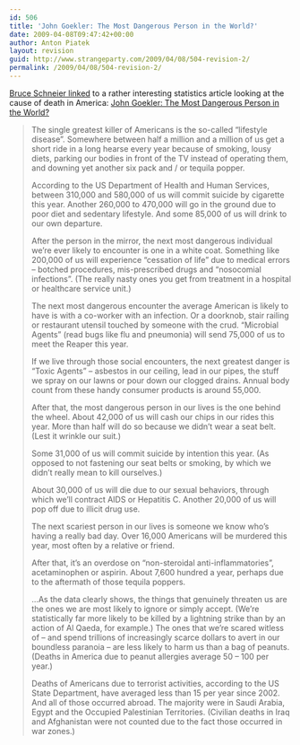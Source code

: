 ```yaml
---
id: 506
title: 'John Goekler: The Most Dangerous Person in the World?'
date: 2009-04-08T09:47:42+00:00
author: Anton Piatek
layout: revision
guid: http://www.strangeparty.com/2009/04/08/504-revision-2/
permalink: /2009/04/08/504-revision-2/
---
```

[Bruce Schneier linked](http://www.schneier.com/blog/archives/2009/04/what_to_fear.html) to a rather interesting statistics article looking at the cause of death in America: [John Goekler: The Most Dangerous Person in the World?](http://www.counterpunch.org/goekler03242009.html)

> The single greatest killer of Americans is the so-called “lifestyle disease”. Somewhere between half a million and a million of us get a short ride in a long hearse every year because of smoking, lousy diets, parking our bodies in front of the TV instead of operating them, and downing yet another six pack and / or tequila popper.
> 
> According to the US Department of Health and Human Services, between 310,000 and 580,000 of us will commit suicide by cigarette this year. Another 260,000 to 470,000 will go in the ground due to poor diet and sedentary lifestyle. And some 85,000 of us will drink to our own departure.
> 
> After the person in the mirror, the next most dangerous individual we’re ever likely to encounter is one in a white coat. Something like 200,000 of us will experience “cessation of life” due to medical errors – botched procedures, mis-prescribed drugs and “nosocomial infections”. (The really nasty ones you get from treatment in a hospital or healthcare service unit.)
> 
> The next most dangerous encounter the average American is likely to have is with a co-worker with an infection. Or a doorknob, stair railing or restaurant utensil touched by someone with the crud. “Microbial Agents” (read bugs like flu and pneumonia) will send 75,000 of us to meet the Reaper this year.
> 
> If we live through those social encounters, the next greatest danger is “Toxic Agents” – asbestos in our ceiling, lead in our pipes, the stuff we spray on our lawns or pour down our clogged drains. Annual body count from these handy consumer products is around 55,000.
> 
> After that, the most dangerous person in our lives is the one behind the wheel. About 42,000 of us will cash our chips in our rides this year. More than half will do so because we didn’t wear a seat belt. (Lest it wrinkle our suit.)
> 
> Some 31,000 of us will commit suicide by intention this year. (As opposed to not fastening our seat belts or smoking, by which we didn’t really mean to kill ourselves.)
> 
> About 30,000 of us will die due to our sexual behaviors, through which we’ll contract AIDS or Hepatitis C. Another 20,000 of us will pop off due to illicit drug use.
> 
> The next scariest person in our lives is someone we know who’s having a really bad day. Over 16,000 Americans will be murdered this year, most often by a relative or friend.
> 
> After that, it’s an overdose on “non-steroidal anti-inflammatories”, acetaminophen or aspirin. About 7,600 hundred a year, perhaps due to the aftermath of those tequila poppers.
> 
> &#8230;As the data clearly shows, the things that genuinely threaten us are the ones we are most likely to ignore or simply accept. (We’re statistically far more likely to be killed by a lightning strike than by an action of Al Qaeda, for example.) The ones that we’re scared witless of – and spend trillions of increasingly scarce dollars to avert in our boundless paranoia – are less likely to harm us than a bag of peanuts. (Deaths in America due to peanut allergies average 50 – 100 per year.)
> 
> Deaths of Americans due to terrorist activities, according to the US State Department, have averaged less than 15 per year since 2002. And all of those occurred abroad. The majority were in Saudi Arabia, Egypt and the Occupied Palestinian Territories. (Civilian deaths in Iraq and Afghanistan were not counted due to the fact those occurred in war zones.)